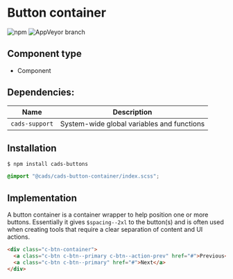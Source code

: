 # Button container

![npm](https://img.shields.io/npm/v/:package.svg)
![AppVeyor branch](https://img.shields.io/appveyor/ci/:user/:repo/:branch.svg)

## Component type

- Component

## Dependencies:

| Name           | Description                                |
| -------------- | ------------------------------------------ |
| `cads-support` | System-wide global variables and functions |

## Installation

```
$ npm install cads-buttons
```

```scss
@import "@cads/cads-button-container/index.scss";
```

## Implementation

A button container is a container wrapper to help position one or more buttons. Essentially it gives `$spacing--2xl` to the button(s) and is often used when creating tools that require a clear separation of content and UI actions.

<!-- prettier-ignore-start -->
```html
<div class="c-btn-container">
  <a class="c-btn c-btn--primary c-btn--action-prev" href="#">Previous</a>
  <a class="c-btn c-btn--primary" href="#">Next</a>
</div>
```
<!-- prettier-ignore-end -->
